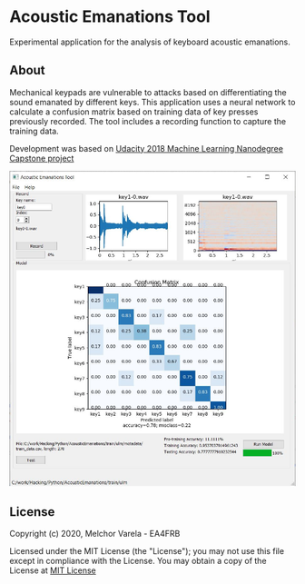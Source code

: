 # Acoustic Emanations Tool
Experimental application for the analysis of keyboard acoustic emanations.

## About
Mechanical keypads are vulnerable to attacks based on differentiating the sound emanated by different keys.
This application uses a neural network to calculate a confusion matrix based on training data of key presses previously recorded.
The tool includes a recording function to capture the training data.

Development was based on [Udacity 2018 Machine Learning Nanodegree Capstone project](https://github.com/mikesmales/Udacity-ML-Capstone)

![Screenshot](pic/screenshot.jpg)

## License
Copyright (c) 2020, Melchor Varela - EA4FRB

Licensed under the MIT License (the "License");
you may not use this file except in compliance with the License.
You may obtain a copy of the License at [MIT License](https://opensource.org/licenses/MIT)